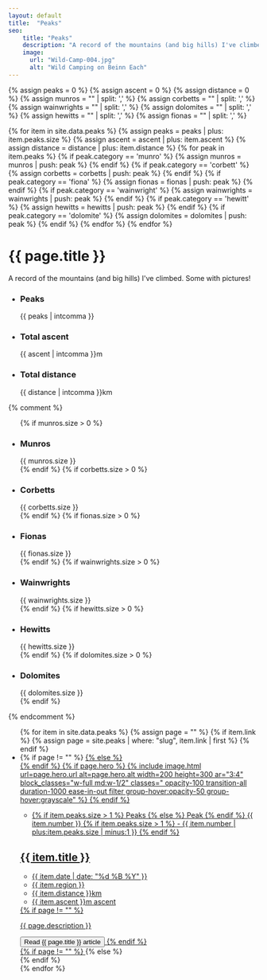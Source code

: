 ```yaml
---
layout: default
title:  "Peaks"
seo:
    title: "Peaks"
    description: "A record of the mountains (and big hills) I've climbed."
    image:
      url: "Wild-Camp-004.jpg"
      alt: "Wild Camping on Beinn Each"
---
```

{% assign peaks = 0 %}
{% assign ascent = 0 %}
{% assign distance = 0 %}
{% assign munros = "" | split: ',' %}
{% assign corbetts = "" | split: ',' %}
{% assign wainwrights = "" | split: ',' %}
{% assign dolomites = "" | split: ',' %}
{% assign hewitts = "" | split: ',' %}
{% assign fionas = "" | split: ',' %}

{% for item in site.data.peaks %}
  {% assign peaks = peaks | plus: item.peaks.size %}
  {% assign ascent = ascent | plus: item.ascent %}
  {% assign distance = distance  | plus: item.distance %}
  {% for peak in item.peaks %}
    {% if peak.category == 'munro' %}
      {% assign munros = munros | push: peak %}
    {% endif %}
    {% if peak.category == 'corbett' %}
      {% assign corbetts = corbetts | push: peak %}
    {% endif %}
    {% if peak.category == 'fiona' %}
      {% assign fionas = fionas | push: peak %}
    {% endif %}
    {% if peak.category == 'wainwright' %}
      {% assign wainwrights = wainwrights | push: peak %}
    {% endif %}
    {% if peak.category == 'hewitt' %}
      {% assign hewitts = hewitts | push: peak %}
    {% endif %}
    {% if peak.category == 'dolomite' %}
      {% assign dolomites = dolomites | push: peak %}
    {% endif %}
  {% endfor %}
{% endfor %}

<div class="md:w-9/12 md:ml-auto md:pl-8 pt-10 md:pt-12 lg:pt-16 pb-24 md:pb-40 px-8">
  <h1 class="font-display text-4xl md:text-6xl lg:text-7xl mb-0 pb-0 fade-down anim-delay-200">{{ page.title }}</h1>
  <div class="w-full lg:w-2/3 fade-down anim-delay-400">
    <p>A record of the mountains (and big hills) I've climbed. Some with pictures!</p>
  </div>

  <!-- Stats -->
  <div class="flex flex-wrap justify-between gap-x-8 gap-y-4 py-4 border-t border-b">
    <ul class="flex flex-wrap gap-x-8 gap-y-4">
      <li class="text-slide-up animate-stepped">
        <h3 class="font-bold mb-4">Peaks</h3>
        <span class="text-xl py-1 px-2 border br-orange c-orange">{{ peaks | intcomma }}</span>
      </li>
      <li class="text-slide-up animate-stepped">
        <h3 class="font-bold mb-4">Total ascent</h3>
        <span class="text-xl py-1 px-2 border br-orange c-orange">{{ ascent | intcomma }}m</span>
      </li>
      <li class="text-slide-up animate-stepped">
        <h3 class="font-bold mb-4">Total distance</h3>
        <span class="text-xl py-1 px-2 border br-orange c-orange">{{ distance | intcomma }}km</span>
      </li>
    </ul>
    {% comment %}
    <ul class="flex flex-wrap gap-x-8 gap-y-4">
      {% if munros.size > 0 %}
      <li class="text-slide-up animate-stepped">
        <h3 class="font-bold mb-4">Munros</h3>
        <span class="text-xl py-1 px-2 border br-orange c-orange">{{ munros.size }}</span>
      </li>
      {% endif %}
      {% if corbetts.size > 0 %}
      <li class="text-slide-up animate-stepped">
        <h3 class="font-bold mb-4">Corbetts</h3>
        <span class="text-xl py-1 px-2 border br-orange c-orange">{{ corbetts.size }}</span>
      </li>
      {% endif %}
      {% if fionas.size > 0 %}
      <li class="text-slide-up animate-stepped">
        <h3 class="font-bold mb-4">Fionas</h3>
        <span class="text-xl py-1 px-2 border br-orange c-orange">{{ fionas.size }}</span>
      </li>
      {% endif %}
      {% if wainwrights.size > 0 %}
      <li class="text-slide-up animate-stepped">
        <h3 class="font-bold mb-4">Wainwrights</h3>
        <span class="text-xl py-1 px-2 border br-orange c-orange">{{ wainwrights.size }}</span>
      </li>
      {% endif %}
      {% if hewitts.size > 0 %}
      <li class="text-slide-up animate-stepped">
        <h3 class="font-bold mb-4">Hewitts</h3>
        <span class="text-xl py-1 px-2 border br-orange c-orange">{{ hewitts.size }}</span>
      </li>
      {% endif %}
      {% if dolomites.size > 0 %}
      <li class="text-slide-up animate-stepped">
        <h3 class="font-bold mb-4">Dolomites</h3>
        <span class="text-xl py-1 px-2 border br-orange c-orange">{{ dolomites.size }}</span>
      </li>
      {% endif %}
    </ul>
    {% endcomment %}
  </div>

  <ul class="flex flex-col gap-16 py-4 xl:py-8">
    {% for item in site.data.peaks %}
    {% assign page = "" %}
    {% if item.link %}
      {% assign page = site.peaks | where: "slug", item.link | first %}
    {% endif %}
    <li class="peak-nav-item group animate-stepped text-slide-up">
      {% if page != "" %}
        <a href="{{ page.url }}" class="flex flex-col gap-4 lg:flex-row lg:items-center lg:gap-8">
      {% else %}
        <article class="flex flex-col gap-4 lg:flex-row lg:items-center lg:gap-8">
      {% endif %}
      {% if page.hero %}
        {% include image.html url=page.hero.url alt=page.hero.alt width=200 height=300 ar="3:4" block_classes="w-full md:w-1/2" classes=" opacity-100 transition-all duration-1000 ease-in-out filter group-hover:opacity-50 group-hover:grayscale"  %}
      {% endif %}
        <div class="flex {% if item.link %} flex-col items-start gap-2 {% else %} flex-wrap items-end gap-4 {% endif %} w-full py-4">
          <ul class="flex flex-row gap-2">
            <li class="font-bold {% if item.link %} text-lg {% else %} text-md {% endif %} b-black c-white px-2 py-1 transition-all duration-1000 ease-in-out">
              {% if item.peaks.size > 1 %} Peaks {% else %} Peak {% endif %}
              {{ item.number }}
              {% if item.peaks.size > 1 %}
              - {{ item.number | plus:item.peaks.size | minus:1 }}
              {% endif %}
            </li>
          </ul>
          <h2 class="{% if item.link %} text-2xl md:text-3xl xl:text-4xl {% else %} text-xl md:text-2xl xl:text-3xl leading-none {% endif %} font-display tracking-wide inline">
            {{ item.title }}
          </h2>
          <ul class="flex flex-wrap gap-2 {% if item.link %} {% else %}w-full shrink-0 {% endif %}">
            <li>
              <time datetime="{{ item.date | date: '%Y-%m-%d' }}" class="">{{ item.date | date: "%d %B %Y" }}</time>
            </li>
            <li class="before:content-['•'] before:mr-2">{{ item.region }}</li>
            <li class="before:content-['•'] before:mr-2">{{ item.distance }}km</li>
            <li class="before:content-['•'] before:mr-2">{{ item.ascent }}m ascent</li>
          </ul>
          {% if page != "" %}
            <p class="max-w-prose mb-4 md:mb-8">{{ page.description }}</p>
            <button class="peak-nav-button md:mt-4 text-lg font-display tracking-wide underline md:no-underline md:text-2xl">Read <span class="sr-only">{{ page.title }}</span> article</button>
          {% endif %}
        </div>
      {% if page != "" %}
        </a>
      {% else %}
        </article>
      {% endif %}
    </li>
    {% endfor %}
  </ul>


  
</div>
